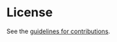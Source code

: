 # License

See the
[guidelines for contributions](https://github.com/rohanmahy/mimi-message-status/blob/main/CONTRIBUTING.md).
